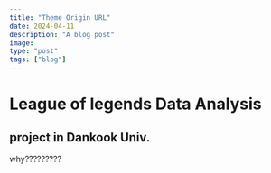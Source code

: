 ```yaml
---
title: "Theme Origin URL"
date: 2024-04-11
description: "A blog post"
image: 
type: "post"
tags: ["blog"]
---
```


# League of legends Data Analysis

## project in Dankook Univ.

why?????????
